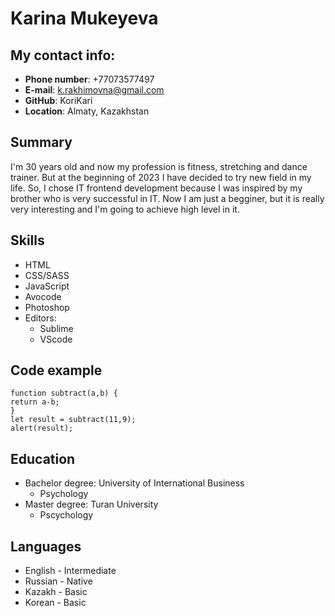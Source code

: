# Karina Mukeyeva
## My contact info:
* **Phone number**: +77073577497
* **E-mail**: k.rakhimovna@gmail.com
* **GitHub**: KoriKari
* **Location**: Almaty, Kazakhstan
## Summary
I'm 30 years old and now my profession is fitness, stretching and dance trainer. But at the beginning of 2023 I have decided to try new field in my life. So, I chose IT frontend development because I was inspired by my brother who is very successful in IT. Now I am just a begginer, but it is really very interesting and I'm going to achieve high level in it.
## Skills
* HTML
* CSS/SASS
* JavaScript
* Avocode
* Photoshop
* Editors:
  + Sublime
  + VScode
## Code example
```
function subtract(a,b) {
return a-b;
}
let result = subtract(11,9);
alert(result);
```
## Education
* Bachelor degree: University of International Business
  + Psychology
* Master degree: Turan University
  + Pscychology
## Languages
  * English - Intermediate
  * Russian - Native
  * Kazakh - Basic
  * Korean - Basic
